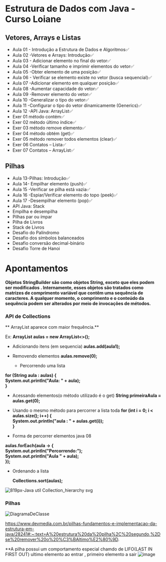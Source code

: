 # Estrutura de Dados com Java - Curso Loiane 

## Vetores, Arrays e Listas 
- Aula 01 - Introdução a Estrutura de Dados e Algoritmos✅ 
- Aula 02 -Vetores e Arrays: Introdução✅ 
- Aula 03 - Adicionar elemento no final do vetor✅ 
- Aula 04 -Verificar tamanho e imprimir elementos do vetor✅ 
- Aula 05 -Obter elemento de uma posição✅ 
- Aula 06 - Verificar se elemento existe no vetor (busca sequencial)✅
- Aula 07 -Adicionar elemento em qualquer posição✅
- Aula 08 -Aumentar capacidade do vetor✅
- Aula 09 -Remover elemento do vetor✅
- Aula 10 -Generalizar o tipo do vetor✅
- Aula 11 -Configurar o tipo do vetor dinamicamente (Generics)✅
- Aula 12 -API Java: ArrayList✅
- Exer 01 método contém✅
- Exer 02 método último índice✅
- Exer 03 método remove elemento✅
- Exer 04 método obtém (get)✅
- Exer 05 método remover todos elementos (clear)✅
- Exer 06 Contatos – Lista✅
- Exer 07 Contatos – ArrayList✅


## Pilhas 
- Aula 13-Pilhas: Introdução✅
- Aula 14- Empilhar elemento (push)✅
- Aula 15 -Verificar se pilha está vazia✅
- Aula 16 -Espiar/Verificar elemento do topo (peek)✅
- Aula 17 -Desempilhar elemento (pop)✅
- API Java: Stack
- Empilha e desempilha
- Pilhas par ou ímpar
- Pilha de Livros
- Stack de Livros
- Desafio do Palíndromo
- Desafio dos símbolos balanceados
- Desafio conversão decimal-binário
- Desafio Torre de Hanoi


# Apontamentos

**Objetos StringBuilder são como objetos String, exceto que eles podem ser modificados . Internamente, esses objetos são tratados como matrizes de comprimento variável que contêm uma sequência de caracteres. A qualquer momento, o comprimento e o conteúdo da sequência podem ser alterados por meio de invocações de métodos.**


### API de Collections

** ArrayList aparece com maior frequência.**

Ex:
**ArrayList<String> aulas = new ArrayList<>();**
  
- Adicionando itens (em sequencia)
   **aulas.add(aula1);**
- Removendo elementos
  **aulas.remove(0);**
  
  - Percorrendo uma lista
  
 **for (String aula : aulas) {  
    System.out.println("Aula: " + aula);  
}**
 - Acessando elementos(o método utilizado é o get)
  **String primeiraAula = aulas.get(0);**
  
 - Usando o mesmo método para percorrer a lista toda
  **for (int i = 0; i < aulas.size(); i++) {    
    System.out.println("aula : " + aulas.get(i));    
}**  
                                                        
- Forma de percorrer elementos java 08
                                                        
**aulas.forEach(aula -> {  
    System.out.println("Percorrendo:");  
    System.out.println("Aula " + aula);  
});**

- Ordenando a lista
  
  **Collections.sort(aulas);**

  
 
  
  
 
  

![819px-Java util Collection_hierarchy svg](https://user-images.githubusercontent.com/52088444/150176834-9cf2f3ee-0885-4a85-9b5d-9e00590a8d49.png)
  
    
### Pilhas
  
  ![DiagramaDeClasse](https://user-images.githubusercontent.com/52088444/150648790-b9f85b6f-7f94-45f1-87e8-145986f17885.PNG)

  
  
  https://www.devmedia.com.br/pilhas-fundamentos-e-implementacao-da-estrutura-em-java/28241#:~:text=A%20estrutura%20da%20pilha%2C%20segundo,%2Dse%20remover%20o%20%C3%BAltimo%E2%80%9D.
  
**A pilha possui um comportamento especial chamdo de LIFO(LAST IN FIRST OUT) ultimo elemento ao entrar , primeiro elemento a sair
  ![image](https://user-images.githubusercontent.com/52088444/150649118-b8eded4f-8e80-4406-bf22-092088f7d96f.png)
